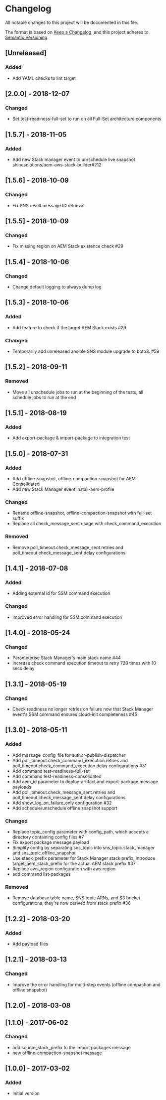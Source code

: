 # Changelog
All notable changes to this project will be documented in this file.

The format is based on [Keep a Changelog](https://keepachangelog.com/en/1.0.0/),
and this project adheres to [Semantic Versioning](https://semver.org/spec/v2.0.0.html).

## [Unreleased]

### Added
- Add YAML checks to lint target

## [2.0.0] - 2018-12-07

### Changed
- Set test-readiness-full-set to run on all Full-Set architecture components

## [1.5.7] - 2018-11-05

### Added
- Add new Stack manager event to un/schedule live snapshot shinesolutions/aem-aws-stack-builder#212

## [1.5.6] - 2018-10-09

### Changed
- Fix SNS result message ID retrieval

## [1.5.5] - 2018-10-09

### Changed
- Fix missing region on AEM Stack existence check #29

## [1.5.4] - 2018-10-06

### Changed
- Change default logging to always dump log

## [1.5.3] - 2018-10-06

### Added
- Add feature to check if the target AEM Stack exists #29

### Changed
- Temporarily add unreleased ansible SNS module upgrade to boto3. #59

## [1.5.2] - 2018-09-11

### Removed
- Move all unschedule jobs to run at the beginning of the tests, all schedule jobs to run at the end

## [1.5.1] - 2018-08-19

### Added
- Add export-package & import-package to integration test

## [1.5.0] - 2018-07-31

### Added
- Add offline-snapshot, offline-compaction-snapshot for AEM Consolidated
- Add new Stack Manager event install-aem-profile

### Changed
- Rename offline-snapshot, offline-compaction-snapshot with full-set suffix
- Replace all check_message_sent usage with check_command_execution

### Removed
- Remove poll_timeout.check_message_sent.retries and poll_timeout.check_message_sent.delay configurations

## [1.4.1] - 2018-07-08

### Added
- Adding external id for SSM command execution

### Changed
- Improved error handling for SSM command execution

## [1.4.0] - 2018-05-24

### Changed
- Parameterise Stack Manager's main stack name #44
- Increase check command execution timeout to retry 720 times with 10 secs delay

## [1.3.1] - 2018-05-19

### Changed
- Check readiness no longer retries on failure now that Stack Manager event's SSM command ensures cloud-init completeness #45

## [1.3.0] - 2018-05-11

### Added
- Add message_config_file for author-publish-dispatcher
- Add poll_timeout.check_command_execution.retries and poll_timeout.check_command_execution.delay configurations #31
- Add command test-readiness-full-set
- Add command test-readiness-consolidated
- Add aem_id parameter to deploy-artifact and export-package message payloads
- Add poll_timeout.check_message_sent.retries and poll_timeout.check_message_sent.delay configurations
- Add show_log_on_failure_only configuration #32
- Add schedule/unschedule offline snapshot support

### Changed
- Replace topic_config parameter with config_path, which accepts a directory containing config files #7
- Fix export package message payload
- Simplify config by separating sns_topic into sns_topic.stack_manager and sns_topic.offline_snapshot
- Use stack_prefix parameter for Stack Manager stack prefix, introduce target_aem_stack_prefix for the actual AEM stack prefix #37
- Replace aws_region configuration with aws.region
- add command list-packages

### Removed
- Remove database table name, SNS topic ARNs, and S3 bucket configurations, they're now derived from stack prefix #36

## [1.2.2] - 2018-03-20

### Added
- Add payload files

## [1.2.1] - 2018-03-13

### Changed
- Improve the error handling for multi-step events (offline compaction and offline snapshot)

## [1.2.0] - 2018-03-08

## [1.1.0] - 2017-06-02

### Changed
- add source_stack_prefix to the import packages message
- new offline-compaction-snapshot message

## [1.0.0] - 2017-03-02

### Added
- Initial version
